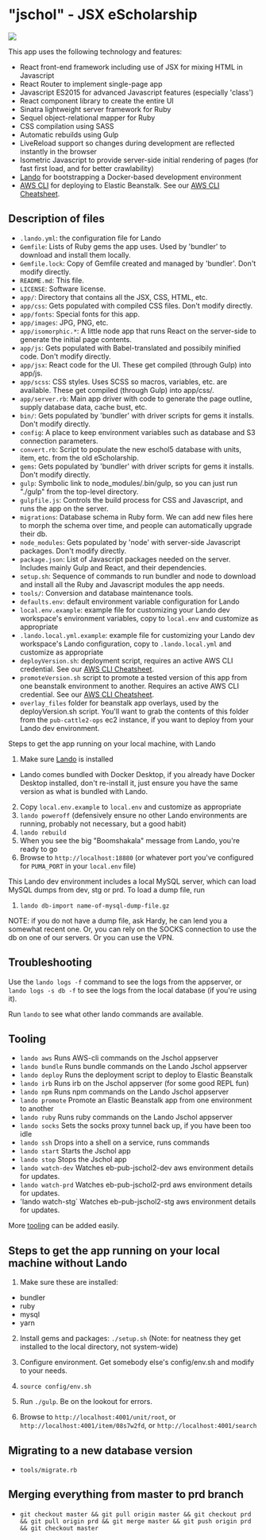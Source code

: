 "jschol" - JSX eScholarship
===========================

![](https://codebuild.us-west-2.amazonaws.com/badges?uuid=eyJlbmNyeXB0ZWREYXRhIjoibWtYMFg3OUV5NnVkZHFzZWVrTnFoSVFMenBMQ2ZvOW0xSVd6NjY1TjhqbUV4Rzk4RjZodjVyWkF2TEFnckNKTDZrSkppT2t2K0hnOFZWYUZDbld4QzJvPSIsIml2UGFyYW1ldGVyU3BlYyI6ImNicERMWUdNR0RNWHpjcWciLCJtYXRlcmlhbFNldFNlcmlhbCI6MX0%3D&branch=master)

This app uses the following technology and features:
* React front-end framework including use of JSX for mixing HTML in Javascript
* React Router to implement single-page app
* Javascript ES2015 for advanced Javascript features (especially 'class')
* React component library to create the entire UI
* Sinatra lightweight server framework for Ruby
* Sequel object-relational mapper for Ruby
* CSS compilation using SASS
* Automatic rebuilds using Gulp
* LiveReload support so changes during development are reflected instantly in the browser
* Isometric Javascript to provide server-side initial rendering of pages (for fast first load, and for better crawlability)
* [Lando](https://lando.dev/) for bootstrapping a Docker-based development
  environment
* [AWS CLI](https://aws.amazon.com/cli/) for deploying to Elastic Beanstalk. See our [AWS CLI Cheatsheet](https://github.com/cdlib/pad-sys-doc/blob/main/cheatsheet/aws-cli.md).

Description of files
--------------------

* `.lando.yml`: the configuration file for Lando
* `Gemfile`: Lists of Ruby gems the app uses. Used by 'bundler' to download and install them locally.
* `Gemfile.lock`: Copy of Gemfile created and managed by 'bundler'. Don't modify directly.
* `README.md`: This file.
* `LICENSE`: Software license.
* `app/`: Directory that contains all the JSX, CSS, HTML, etc.
* `app/css`: Gets populated with compiled CSS files. Don't modify directly.
* `app/fonts`: Special fonts for this app.
* `app/images`: JPG, PNG, etc.
* `app/isomorphic.*`: A little node app that runs React on the server-side to generate the initial page contents.
* `app/js`: Gets populated with Babel-translated and possibily minified code. Don't modify directly.
* `app/jsx`: React code for the UI. These get compiled (through Gulp) into app/js.
* `app/scss`: CSS styles. Uses SCSS so macros, variables, etc. are available. These get compiled (through Gulp) into app/css/.
* `app/server.rb`: Main app driver with code to generate the page outline, supply database data, cache bust, etc.
* `bin/`: Gets populated by 'bundler' with driver scripts for gems it installs. Don't modify directly.
* `config`: A place to keep environment variables such as database and S3 connection parameters.
* `convert.rb`: Script to populate the new eschol5 database with units, item, etc. from the old eScholarship.
* `gems`: Gets populated by 'bundler' with driver scripts for gems it installs. Don't modify directly.
* `gulp`: Symbolic link to node_modules/.bin/gulp, so you can just run "./gulp" from the top-level directory.
* `gulpfile.js`: Controls the build process for CSS and Javascript, and runs the app on the server.
* `migrations`: Database schema in Ruby form. We can add new files here to morph the schema over time, and people can automatically upgrade their db.
* `node_modules`: Gets populated by 'node' with server-side Javascript packages. Don't modify directly.
* `package.json`: List of Javascript packages needed on the server. Includes mainly Gulp and React, and their dependencies.
* `setup.sh`: Sequence of commands to run bundler and node to download and install all the Ruby and Javascript modules the app needs.
* `tools/`: Conversion and database maintenance tools.
* `defaults.env`: default environment variable configuration for Lando
* `local.env.example`: example file for customizing your Lando dev workspace's environment variables, copy to `local.env` and customize as appropriate
* `.lando.local.yml.example`: example file for customizing your Lando dev
  workspace's Lando configuration, copy to `.lando.local.yml` and customize as
  appropriate
* `deployVersion.sh`: deployment script, requires an active AWS CLI credential.
  See our [AWS CLI Cheatsheet](https://github.com/cdlib/pad-sys-doc/blob/main/cheatsheet/aws-cli.md).
* `promoteVersion.sh` script to promote a tested version of this app from one
  beanstalk environment to another. Requires an active AWS CLI credential. See
  our [AWS CLI Cheatsheet](https://github.com/cdlib/pad-sys-doc/blob/main/cheatsheet/aws-cli.md).
* `overlay_files` folder for beanstalk app overlays, used by the deployVersion.sh script. You'll want to grab the contents of this folder from the `pub-cattle2-ops` ec2 instance, if you want to deploy from your Lando dev environment.

Steps to get the app running on your local machine, with Lando
1. Make sure [Lando](https://lando.dev/) is installed
 * Lando comes bundled with Docker Desktop, if you already have Docker Desktop installed, don't re-install it, just ensure you have the same version as what is bundled with Lando.
2. Copy `local.env.example` to `local.env` and customize as appropriate 
3. `lando poweroff` (defensively ensure no other Lando environments are running, probably not necessary, but a good habit)
4. `lando rebuild` 
5. When you see the big "Boomshakala" message from Lando, you're ready to go
6. Browse to `http://localhost:18880` (or whatever port you've configured for `PUMA_PORT` in your `local.env` file)

This Lando dev environment includes a local MySQL server, which can load MySQL dumps from dev, stg or prd. To load a dump file, run
1. `lando db-import name-of-mysql-dump-file.gz`

NOTE: if you do not have a dump file, ask Hardy, he can lend you a somewhat recent one. Or, you can rely on the SOCKS connection to use the db on one of our servers. Or you can use the VPN.

Troubleshooting
---------------
Use the `lando logs -f` command to see the logs from the appserver, or `lando logs -s db -f` to see the logs from the local database (if you're using it).

Run `lando` to see what other lando commands are available.

Tooling
-------
* `lando aws` Runs AWS-cli commands on the Jschol appserver
* `lando bundle` Runs bundle commands on the Lando Jschol appserver
* `lando deploy` Runs the deployment script to deploy to Elastic Beanstalk
* `lando irb` Runs irb on the Jschol appserver (for some good REPL fun)
* `lando npm` Runs npm commands on the Lando Jschol appserver
* `lando promote` Promote an Elastic Beanstalk app from one environment to another
* `lando ruby`  Runs ruby commands on the Lando Jschol appserver
* `lando socks` Sets the socks proxy tunnel back up, if you have been too idle
* `lando ssh` Drops into a shell on a service, runs commands
* `lando start` Starts the Jschol app
* `lando stop` Stops the Jschol app
* `lando watch-dev` Watches eb-pub-jschol2-dev aws environment details for updates.
* `lando watch-prd` Watches eb-pub-jschol2-prd aws environment details for updates.
* 'lando watch-stg` Watches eb-pub-jschol2-stg aws environment details for updates.

More [tooling](https://docs.lando.dev/config/tooling.html) can be added easily.


Steps to get the app running on your local machine without Lando
----------------------------------------------------------------
1. Make sure these are installed:
 * bundler
 * ruby
 * mysql
 * yarn

2. Install gems and packages: `./setup.sh` (Note: for neatness they get installed to the local directory, not system-wide)

3. Configure environment. Get somebody else's config/env.sh and modify to your needs.

4. `source config/env.sh`

5. Run `./gulp`. Be on the lookout for errors.

6. Browse to `http://localhost:4001/unit/root`, or `http://localhost:4001/item/08s7w2fd`, or `http://localhost:4001/search`

Migrating to a new database version
-----------------------------------

* `tools/migrate.rb`

Merging everything from master to prd branch
--------------------------------------------

* `git checkout master && git pull origin master && git checkout prd && git pull origin prd && git merge master && git push origin prd && git checkout master`
